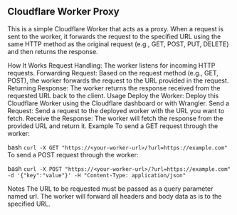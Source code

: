 ## Cloudflare Worker Proxy
This is a simple Cloudflare Worker that acts as a proxy. When a request is sent to the worker, it forwards the request to the specified URL using the same HTTP method as the original request (e.g., GET, POST, PUT, DELETE) and then returns the response.

How It Works
Request Handling: The worker listens for incoming HTTP requests.
Forwarding Request: Based on the request method (e.g., GET, POST), the worker forwards the request to the URL provided in the request.
Returning Response: The worker returns the response received from the requested URL back to the client.
Usage
Deploy the Worker: Deploy this Cloudflare Worker using the Cloudflare dashboard or with Wrangler.
Send a Request: Send a request to the deployed worker with the URL you want to fetch.
Receive the Response: The worker will fetch the response from the provided URL and return it.
Example
To send a GET request through the worker:

bash
```curl -X GET "https://<your-worker-url>/?url=https://example.com"```
To send a POST request through the worker:

bash
```curl -X POST "https://<your-worker-url>/?url=https://example.com" -d '{"key":"value"}' -H "Content-Type: application/json"```

Notes
The URL to be requested must be passed as a query parameter named url.
The worker will forward all headers and body data as is to the specified URL.
